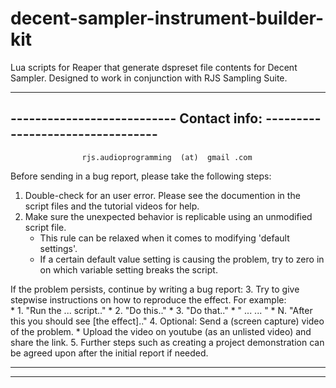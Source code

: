 # decent-sampler-instrument-builder-kit
Lua scripts for Reaper that generate dspreset file contents for Decent Sampler. Designed to work in conjunction with RJS Sampling Suite.

--------------------------------------------------------------------------------
---------------------------    Contact info:   ---------------------------------
--------------------------------------------------------------------------------

                    rjs.audioprogramming  (at)  gmail .com

Before sending in a bug report, please take the following steps:
1. Double-check for an user error. Please see the documention in the script files and the tutorial videos for help.
2. Make sure the unexpected behavior is replicable using an unmodified script file. 
	* This rule can be relaxed when it comes to modifying 'default settings'.
	* If a certain default value setting is causing the problem, try to zero in on which variable setting breaks the script.

If the problem persists, continue by writing a bug report:
3. Try to give stepwise instructions on how to reproduce the effect. For example:  
	* 1. "Run the ... script.."
	* 2. "Do this.."
	* 3. "Do that.."
	* "  ...   ... "
	* N. "After this you should see [the effect].."
4. Optional: Send a (screen capture) video of the problem.
	* Upload the video on youtube (as an unlisted video) and share the link.
5. Further steps such as creating a project demonstration can be agreed upon after the initial report if needed.

------------------------------------------------------------------------------------
------------------------------------------------------------------------------------
